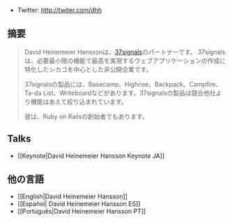 * Twitter: http://twiter.com/dhh

## 摘要

> David Heinemeier Hanssonは、<a href="http://37signals.com/">37signals</a>のパートナーです。 37signalsは、必要最小限の機能で最高を実現するウェブアプリケーションの作成に特化したシカゴを中心とした非公開企業です。
>
> 37signalsの製品には、Basecamp、Highrise、Backpack、Campfire、Ta-da List、Writeboardなどがあります。37signalsの製品は競合他社より機能はあえて絞り込まれています。
>
> 彼は、Ruby on Railsの創始者でもあります。

## Talks

* [[Keynote|David Heinemeier Hansson Keynote JA]]

## 他の言語

* [[English|David Heinemeier Hansson]]
* [[Español| David Heinemeier Hansson ES]]
* [[Português|David Heinemeier Hansson PT]]
